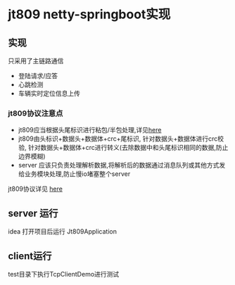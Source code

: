 # jt809 netty-springboot实现

## 实现

只采用了主链路通信

- 登陆请求/应答
- 心跳检测
- 车辆实时定位信息上传

### jt809协议注意点

- jt809应当根据头尾标识进行粘包/半包处理,详见[here](src/main/java/io/github/cloudintheking/jt809/codec/MessageDecoder.java)
- jt809由头标识+数据头+数据体+crc+尾标识, 针对数据头+数据体进行crc校验, 针对数据头+数据体+crc进行转义(去除数据中和头尾标识相同的数据,防止边界模糊)
- server 应该只负责处理解析数据,将解析后的数据通过消息队列或其他方式发给业务模块处理,防止慢io堵塞整个server

jt809协议详见 [here](doc/JTT%20809.pdf)

## server 运行

idea 打开项目后运行 Jt809Application

## client运行

test目录下执行TcpClientDemo进行测试
